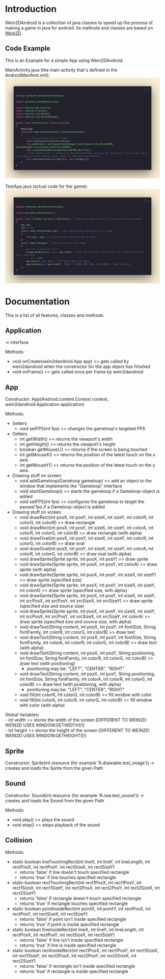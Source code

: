 # Introduction
Wein2DAndroid is a collection of java classes to speed up the process of making a game in java for android. Its methods and classes are based on [Wein2D](https://www.github.com/devtaube/wein2d).

## Code Example
This is an Example for a simple App using Wein2DAndroid.

MainActivity.java (the main activity that's defined in the AndroidManifest.xml):
![MainActivity.java](https://github.com/devtaube/wein2dandroid/blob/main/markdown_images/mainactivityclass.png?raw=true)

TestApp.java (actual code for the game):
![MainActivity.java](https://github.com/devtaube/wein2dandroid/blob/main/markdown_images/testgameclass.png?raw=true)

# Documentation
This is a list of all features, classes and methods.

## Application
-> interface

Methods:
 - void onCreate(wein2dandroid.App app) >> gets called by wein2dandroid when the constructor for the app object has finished
 - void onFrame() >> gets called once per frame by wein2dandroid

## App
Constructor:
App(Android.content.Context context, wein2dandroid.Application application)

Methods:
- Setters
    - void setFPS(int fps) >> changes the gameloop's targeted FPS
- Getters
    - int getWidth() >> returns the viewport's width
    - int getHeight() >> returns the viewport's height
    - boolean getMouseL() >> returns if the screen is being touched
    - int getMouseX() >> returns the position of the latest touch on the x axis.
    - int getMouseY() >> returns the position of the latest touch on the y axis.
- Drawing stuff on screen
    - void addGameloop(Gameloop gameloop) >> add an object to the window that implements the "Gameloop" interface
   - void startGameloop() >> starts the gameloop if a Gameloop-object is added
   - void setFPS(int fps) >> configures the gameloop to target the passed fps if a Gameloop-object is added
- Drawing stuff on screen
   - void drawRect(int posX, int posY, int sizeX, int sizeY, int colorR, int colorG, int colorB) >> draw rectangle
   - void drawRect(int posX, int posY, int sizeX, int sizeY, int colorA, int colorR, int colorG, int colorB) >> draw rectangle (with alpha)
   - void drawOval(int posX, int posY, int sizeX, int sizeY, int colorR, int colorG, int colorB) >> draw oval
   - void drawOval(int posX, int posY, int sizeX, int sizeY, int colorA, int colorR, int colorG, int colorB) >> draw oval (with alpha)
   - void drawSprite(Sprite sprite, int posX, int posY) >> draw sprite
   - void drawSprite(Sprite sprite, int posX, int posY, int colorA) >> draw sprite (with alpha)
   - void drawSprite(Sprite sprite, int posX, int posY, int sizeX, int sizeY) >> draw sprite (specified size)
   - void drawSprite(Sprite sprite, int posX, int posY, int sizeX, int sizeY, int colorA) >> draw sprite (specified size, with alpha)
   - void drawSprite(Sprite sprite, int posX, int posY, int sizeX, int sizeY, int srcPosX, int srcPosY, int srcSizeX, int srcSizeY) >> draw sprite (specified size and source size)
   - void drawSprite(Sprite sprite, int posX, int posY, int sizeX, int sizeY, int srcPosX, int srcPosY, int srcSizeX, int srcSizeY, int colorA) >> draw sprite (specified size and source size, with alpha)
   - void drawText(String content, int posX, int posY, int fontSize, String fontFamily, int colorR, int colorG, int colorB) >> draw text
   - void drawText(String content, int posX, int posY, int fontSize, String fontFamily, int colorA, int colorR, int colorG, int colorB) >> draw text (with alpha)
   - void drawText(String content, int posX, int posY, String positioning, int fontSize, String fontFamily, int colorR, int colorG, int colorB) >> draw text (with positioning)
        - positioning may be: "LEFT", "CENTER", "RIGHT"
   - void drawText(String content, int posX, int posY, String positioning, int fontSize, String fontFamily, int colorA, int colorR, int colorG, int colorB) >> draw text (with positioning, with alpha)
        - positioning may be: "LEFT", "CENTER", "RIGHT"
   - void fill(int colorR, int colorG, int colorB) >> fill window with color
   - void fill(int colorA, int colorR, int colorG, int colorB) >> fill window with color (with alpha)

Global Variables:   
    - int width >> stores the width of the screen [DIFFERENT TO WEIN2D: WEIN2D USES WINDOW.GETWIDTH()!]   
    - int height >> stores the height of the screen [DIFFERENT TO WEIN2D: WEIN2D USES WINDOW.GETHEIGHT()!]

## Sprite
Constructor:
Sprite(int resource (for example 'R.drawable.test_image'))
-> creates and loads the Sprite from the given Path

## Sound
Constructor:
Sound(int resource (for example 'R.raw.test_sound'))
-> creates and loads the Sound from the given Path

Methods:
 - void play() >> plays the sound
 - void stop() >> stops playback of the sound

## Collision
Methods:
 - static boolean lineTouchingRect(int lineX, int lineY, int lineLength, int rectPosX, int rectPosY, int rectSizeX, int rectSizeY)
     - returns 'false' if line doesn't touch specified rectangle
     - returns 'true' if line touches specified rectangle
 - static boolean rectTouchingRect(int rect1PosX, int rect1PosY, int rect1SizeX, int rect1SizeY, int rect2PosX, int rect2PosY, int rect2SizeX, int rect2SizeY)
     - returns 'false' if rectangle doesn't touch specified rectangle
     - returns 'true' if rectangle touches specified rectangle
 - static boolean pointInsideRect(int pointX, int pointY, int rectPosX, int rectPosY, int rectSizeX, int rectSizeY)
     - returns 'false' if point isn't inside specified rectangle
     - returns 'true' if point is inside specified rectangle
 - static boolean lineInsideRect(int lineX, int lineY, int lineLength, int rectPosX, int rectPosY, int rectSizeX, int rectSizeY)
     - returns 'false' if line isn't inside specified rectangle
     - returns 'true' if line is inside specified rectangle
 - static boolean rectInsideRect(int rect1PosX, int rect1PosY, int rect1SizeX, int rect1SizeY, int rect2PosX, int rect2PosY, int rect2SizeX, int rect2SizeY)
     - returns 'false' if rectangle isn't inside specified rectangle
     - returns 'true' if rectangle is inside specified rectangle
